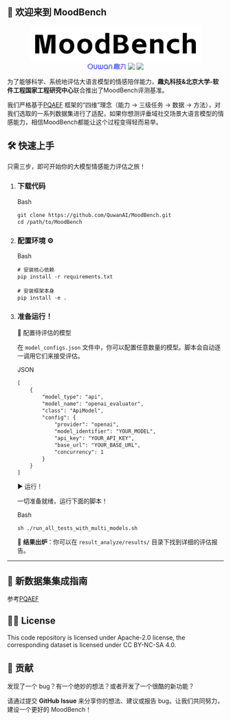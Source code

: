 ## 🚀 欢迎来到 MoodBench

<div align="center"> <img src="./figure/logo.png" width="400px"> </div><div align="center"> <img src="./figure/quwan-1.png" width="90px"> <a href="./LICENSE"><img src="https://img.shields.io/badge/license-Apache%202-blueviolet.svg"></a> <a href="support os"><img src="https://img.shields.io/badge/os-linux%2C%20win%2C%20mac-pink.svg"></a> </div>


为了能够科学、系统地评估大语言模型的情感陪伴能力，**趣丸科技&北京大学-软件工程国家工程研究中心**联合推出了MoodBench评测基准。

我们严格基于[PQAEF](https://github.com/QuwanAI/PQAEF) 框架的“四维”理念（能力 -> 三级任务 -> 数据 -> 方法），对我们选取的一系列数据集进行了适配，如果你想测评垂域社交场景大语言模型的情感能力，相信MoodBench都能让这个过程变得轻而易举。

## 🛠️ 快速上手

只需三步，即可开始你的大模型情感能力评估之旅！

1. ### 下载代码

   Bash

   ```
   git clone https://github.com/QuwanAI/MoodBench.git
   cd /path/to/MoodBench
   ```

2. ### 配置环境 ⚙️

   Bash

   ```
   # 安装核心依赖
   pip install -r requirements.txt
   
   # 安装框架本身
   pip install -e .
   ```

3. ### 准备运行！

   🤖 配置待评估的模型

   在 `model_configs.json` 文件中，你可以配置任意数量的模型。脚本会自动逐一调用它们来接受评估。

   JSON

   ```
   [
       {
           "model_type": "api",
           "model_name": "openai_evaluator",
           "class": "ApiModel",
           "config": {
               "provider": "openai",
               "model_identifier": "YOUR_MODEL",
               "api_key": "YOUR_API_KEY",
               "base_url": "YOUR_BASE_URL",
               "concurrency": 1
           }
       }
   ]
   ```

   ▶️ 运行！

   一切准备就绪，运行下面的脚本！

   Bash

   ```
   sh ./run_all_tests_with_multi_models.sh
   ```

   🎉 **结果出炉**：你可以在 `result_analyze/results/` 目录下找到详细的评估报告。

------

## 🧩 新数据集集成指南

参考[PQAEF](https://github.com/QuwanAI/PQAEF)


## 👏🏻 License

This code repository is licensed under Apache-2.0 license, the corresponding dataset is licensed under CC BY-NC-SA 4.0.


## 🤝 贡献

发现了一个 bug？有一个绝妙的想法？或者开发了一个很酷的新功能？

请通过提交 **GitHub Issue** 来分享你的想法、建议或报告 bug。让我们共同努力，建设一个更好的 MoodBench！
